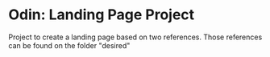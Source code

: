 # Odin: Landing Page Project

Project to create a landing page based on two references.
Those references can be found on the folder "desired"
